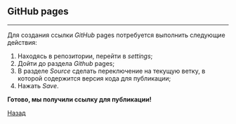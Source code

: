 ## GitHub pages
---
Для создания ссылки *GitHub* pages потребуется выполнить следующие действия:
1. Находясь в репозитории, перейти в *settings*;
2. Дойти до раздела *Github* pages;
3. В разделе *Source* сделать переключение на текущую ветку, в которой содержится версия кода для публикации;
4. Нажать *Save*.


**Готово, мы получили ссылку для публикации!**

[Назад](./readme.md)